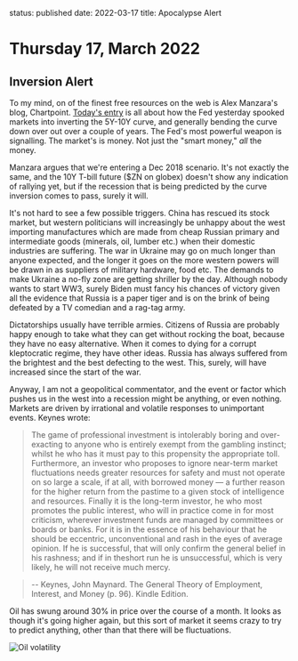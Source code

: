 status: published
date: 2022-03-17
title: Apocalypse Alert

# Thursday 17, March 2022

## Inversion Alert

To my mind, on of the finest free resources on the web is Alex Manzara's blog, Chartpoint. 
[Today's entry](https://www.chartpoint.com/inversion-leads-to-submersion/) is all about how the Fed yesterday spooked markets into inverting the 5Y-10Y curve, and generally bending the curve down over out over a couple of years.
The Fed's most powerful weapon is signalling. The market's is money. 
Not just the "smart money," _all_ the money.

Manzara argues that we're entering a Dec 2018 scenario. 
It's not exactly the same, and the 10Y T-bill future ($ZN on globex) doesn't show any indication of rallying yet, but if the recession that is being predicted by the curve inversion comes to pass, surely it will. 

It's not hard to see a few possible triggers. China has rescued its stock market, but western politicians will increasingly be unhappy about the west importing manufactures which are made from cheap Russian primary and intermediate goods (minerals, oil, lumber etc.) when their domestic industries are suffering. The war in Ukraine may go on much longer than anyone expected, and the longer it goes on the more western powers will be drawn in as suppliers of military hardware, food etc. The demands to make Ukraine a no-fly zone are getting shriller by the day. Although nobody wants to start WW3, surely Biden must fancy his chances of victory given all the evidence that Russia is a paper tiger and is on the brink of being defeated by a TV comedian and a rag-tag army. 

Dictatorships usually have terrible armies. Citizens of Russia are probably happy enough to take what they can get without rocking the boat, because they have no easy alternative. 
When it comes to dying for a corrupt kleptocratic regime, they have other ideas. 
Russia has always suffered from the brightest and the best defecting to the west. 
This, surely, will have increased since the start of the war.

Anyway, I am not a geopolitical commentator, and the event or factor which pushes us in the west into a recession might be anything, or even nothing. Markets are driven by irrational and volatile responses to unimportant events. Keynes wrote:

> The game of professional investment is intolerably boring and over-exacting to anyone who is entirely exempt from the gambling instinct; whilst he who has it must pay to this propensity the appropriate toll. Furthermore, an investor who proposes to ignore near-term market fluctuations needs greater resources for safety and must not operate on so large a scale, if at all, with borrowed money — a further reason for the higher return from the pastime to a given stock of intelligence and resources. Finally it is the long-term investor, he who most promotes the public interest, who will in practice come in for most criticism, wherever investment funds are managed by committees or boards or banks. For it is in the essence of his behaviour that he should be eccentric, unconventional and rash in the eyes of average opinion. If he is successful, that will only confirm the general belief in his rashness; and if in theshort run he is unsuccessful, which is very likely, he will not receive much mercy.

> -- Keynes, John Maynard. The  General Theory  of  Employment, Interest, and Money (p. 96). Kindle Edition. 

Oil has swung around 30% in price over the course of a month. It looks as though it's going higher again, but this sort of market it seems crazy to try to predict anything, other than that there will be fluctuations.

![Oil volatility](https://www.tradingview.com/x/NwNq1uPZ/)